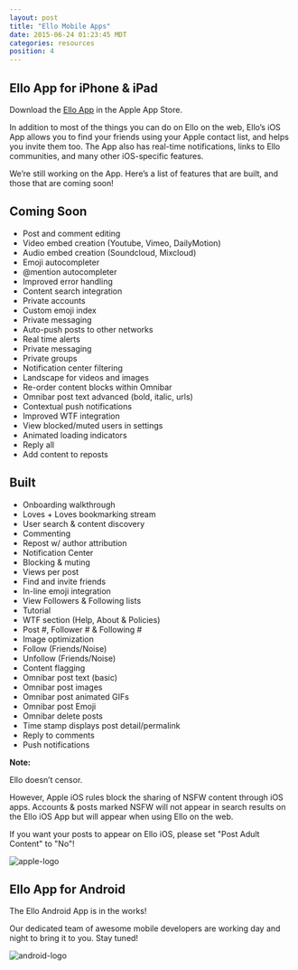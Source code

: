 ```yaml
---
layout: post
title: "Ello Mobile Apps"
date: 2015-06-24 01:23:45 MDT
categories: resources
position: 4
---
```


## Ello App for iPhone & iPad

Download the [Ello App](http://appstore.com/ello/ello) in the Apple App Store.

In addition to most of the things you can do on Ello on the web, Ello’s iOS App allows you to find your friends using your Apple contact list, and helps you invite them too. The App also has real-time notifications, links to Ello communities, and many other iOS-specific features.

We’re still working on the App. Here’s a list of features that are built, and those that are coming soon!

## Coming Soon
* Post and comment editing
* Video embed creation (Youtube, Vimeo, DailyMotion)
* Audio embed creation (Soundcloud, Mixcloud)
* Emoji autocompleter
* @mention autocompleter
* Improved error handling
* Content search integration
* Private accounts
* Custom emoji index
* Private messaging
* Auto-push posts to other networks
* Real time alerts
* Private messaging
* Private groups
* Notification center filtering
* Landscape for videos and images
* Re-order content blocks within Omnibar
* Omnibar post text advanced (bold, italic, urls)
* Contextual push notifications
* Improved WTF integration
* View blocked/muted users in settings
* Animated loading indicators
* Reply all
* Add content to reposts


## Built
* Onboarding walkthrough
* Loves + Loves bookmarking stream
* User search & content discovery
* Commenting
* Repost w/ author attribution
* Notification Center
* Blocking & muting
* Views per post
* Find and invite friends
* In-line emoji integration
* View Followers & Following lists
* Tutorial
* WTF section (Help, About & Policies)
* Post #, Follower # & Following #
* Image optimization
* Follow (Friends/Noise)
* Unfollow (Friends/Noise)
* Content flagging
* Omnibar post text (basic)
* Omnibar post images
* Omnibar post animated GIFs
* Omnibar post Emoji
* Omnibar delete posts
* Time stamp displays post detail/permalink
* Reply to comments
* Push notifications

**Note:**

Ello doesn’t censor.

However, Apple iOS rules block the sharing of NSFW content through iOS apps. Accounts & posts marked NSFW will not appear in search results on the Ello iOS App but will appear when using Ello on the web. 

If you want your posts to appear on Ello iOS, please set "Post Adult Content" to "No"!

![apple-logo](http://i.imgur.com/KepPfmh.jpg)



## Ello App for Android

The Ello Android App is in the works!  

Our dedicated team of awesome mobile developers are working day and night to bring it to you. Stay tuned! 

![android-logo](http://i.imgur.com/30IR5l8.jpg)


